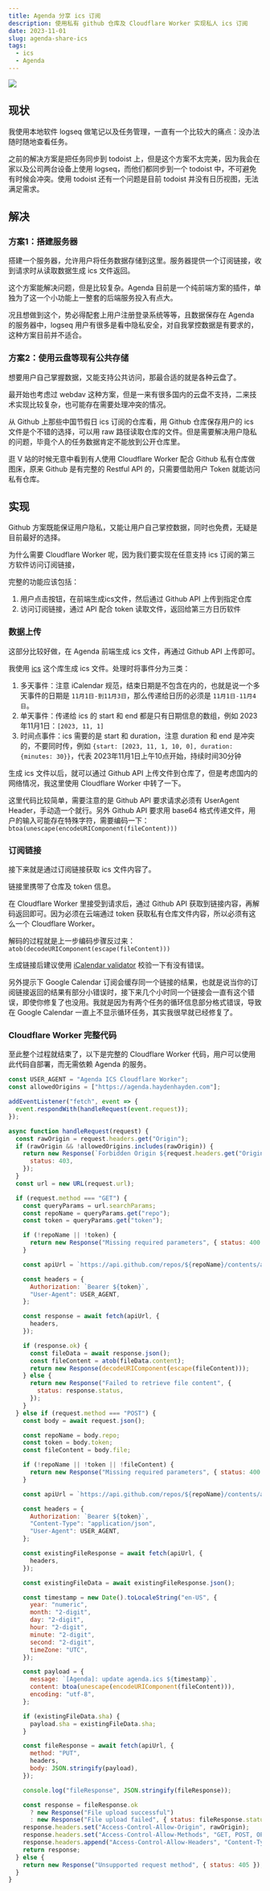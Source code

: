```yaml
---
title: Agenda 分享 ics 订阅
description: 使用私有 github 仓库及 Cloudflare Worker 实现私人 ics 订阅
date: 2023-11-01
slug: agenda-share-ics
tags:
  - ics
  - Agenda
---
```


![](https://pocket.haydenhayden.com/blog/202311011926953.png)

<!-- > [!tip]
> callout content
> 
> ddd
> www -->

<!-- 111 -->
<!-- test comment -->

<!-- > test
>
> aaa -->

## 现状

我使用本地软件 logseq 做笔记以及任务管理，一直有一个比较大的痛点：没办法随时随地查看任务。

之前的解决方案是把任务同步到 todoist 上，但是这个方案不太完美，因为我会在家以及公司两台设备上使用 logseq，而他们都同步到一个 todoist 中，不可避免有时候会冲突。使用 todoist 还有一个问题是目前 todoist 并没有日历视图，无法满足需求。

## 解决

### 方案1：搭建服务器

搭建一个服务器，允许用户将任务数据存储到这里。服务器提供一个订阅链接，收到请求时从读取数据生成 ics 文件返回。

这个方案能解决问题，但是比较复杂。Agenda 目前是一个纯前端方案的插件，单独为了这一个小功能上一整套的后端服务投入有点大。

况且想做到这个，势必得配套上用户注册登录系统等等，且数据保存在 Agenda 的服务器中，logseq 用户有很多是看中隐私安全，对自我掌控数据是有要求的，这种方案目前并不适合。

### 方案2：使用云盘等现有公共存储

想要用户自己掌握数据，又能支持公共访问，那最合适的就是各种云盘了。

最开始也考虑过 webdav 这种方案，但是一来有很多国内的云盘不支持，二来技术实现比较复杂，也可能存在需要处理冲突的情况。

从 Github 上那些中国节假日 ics 订阅的仓库看，用 Github 仓库保存用户的 ics 文件是个不错的选择，可以用 raw 路径读取仓库的文件。但是需要解决用户隐私的问题，毕竟个人的任务数据肯定不能放到公开仓库里。

逛 V 站的时候无意中看到有人使用 Cloudflare Worker 配合 Github 私有仓库做图床，原来 Github 是有完整的 Restful API 的，只需要借助用户 Token 就能访问私有仓库。

## 实现

Github 方案既能保证用户隐私，又能让用户自己掌控数据，同时也免费，无疑是目前最好的选择。

为什么需要 Cloudflare Worker 呢，因为我们要实现在任意支持 ics 订阅的第三方软件访问订阅链接，

完整的功能应该包括：

1. 用户点击按钮，在前端生成ics文件，然后通过 Github API 上传到指定仓库
2. 访问订阅链接，通过 API 配合 token 读取文件，返回给第三方日历软件

### 数据上传

这部分比较好做，在 Agenda 前端生成 ics 文件，再通过 Github API 上传即可。

我使用 [ics](https://github.com/adamgibbons/ics) 这个库生成 ics 文件。处理时将事件分为三类：

1. 多天事件：注意 iCalendar 规范，结束日期是不包含在内的，也就是说一个多天事件的日期是 `11月1日-到11月3日`，那么传递给日历的必须是 `11月1日-11月4日`。
2. 单天事件：传递给 ics 的 start 和 end 都是只有日期信息的数组，例如 2023年11月1日：`[2023, 11, 1]`
3. 时间点事件：ics 需要的是 start 和 duration，注意 duration 和 end 是冲突的，不要同时传，例如 `{start: [2023, 11, 1, 10, 0], duration: {minutes: 30}}`，代表 2023年11月1日上午10点开始，持续时间30分钟

<!-- https://icalendar.org/validator.html#results -->

生成 ics 文件以后，就可以通过 Github API 上传文件到仓库了，但是考虑国内的网络情况，我这里使用 Cloudflare Worker 中转了一下。

这里代码比较简单，需要注意的是 Github API 要求请求必须有 UserAgent Header，手动造一个就行。另外 Github API 要求用 base64 格式传递文件，用户的输入可能存在特殊字符，需要编码一下： `btoa(unescape(encodeURIComponent(fileContent)))`

### 订阅链接

接下来就是通过订阅链接获取 ics 文件内容了。

链接里携带了仓库及 token 信息。

在 Cloudflare Worker 里接受到请求后，通过 Github API 获取到链接内容，再解码返回即可。因为必须在云端通过 token 获取私有仓库文件内容，所以必须有这么一个 Cloudflare Worker。

解码的过程就是上一步编码步骤反过来：`atob(decodeURIComponent(escape(fileContent)))`

生成链接后建议使用 [iCalendar validator](https://icalendar.org/validator.html) 校验一下有没有错误。

另外提示下 Google Calendar 订阅会缓存同一个链接的结果，也就是说当你的订阅链接返回的结果有部分小错误时，接下来几个小时同一个链接会一直有这个错误，即使你修复了也没用。我就是因为有两个任务的循环信息部分格式错误，导致在 Google Calendar 一直上不显示循环任务，其实我很早就已经修复了。

### Cloudflare Worker 完整代码

至此整个过程就结束了，以下是完整的 Cloudflare Worker 代码，用户可以使用此代码自部署，而无需依赖 Agenda 的服务。

```js
const USER_AGENT = "Agenda ICS Cloudflare Worker";
const allowedOrigins = ["https://agenda.haydenhayden.com"];

addEventListener("fetch", event => {
  event.respondWith(handleRequest(event.request));
});

async function handleRequest(request) {
  const rawOrigin = request.headers.get("Origin");
  if (rawOrigin && !allowedOrigins.includes(rawOrigin)) {
    return new Response(`Forbidden Origin ${request.headers.get("Origin")}`, {
      status: 403,
    });
  }
  const url = new URL(request.url);

  if (request.method === "GET") {
    const queryParams = url.searchParams;
    const repoName = queryParams.get("repo");
    const token = queryParams.get("token");

    if (!repoName || !token) {
      return new Response("Missing required parameters", { status: 400 });
    }

    const apiUrl = `https://api.github.com/repos/${repoName}/contents/agenda.ics`;

    const headers = {
      Authorization: `Bearer ${token}`,
      "User-Agent": USER_AGENT,
    };

    const response = await fetch(apiUrl, {
      headers,
    });

    if (response.ok) {
      const fileData = await response.json();
      const fileContent = atob(fileData.content);
      return new Response(decodeURIComponent(escape(fileContent)));
    } else {
      return new Response("Failed to retrieve file content", {
        status: response.status,
      });
    }
  } else if (request.method === "POST") {
    const body = await request.json();

    const repoName = body.repo;
    const token = body.token;
    const fileContent = body.file;

    if (!repoName || !token || !fileContent) {
      return new Response("Missing required parameters", { status: 400 });
    }

    const apiUrl = `https://api.github.com/repos/${repoName}/contents/agenda.ics`;

    const headers = {
      Authorization: `Bearer ${token}`,
      "Content-Type": "application/json",
      "User-Agent": USER_AGENT,
    };

    const existingFileResponse = await fetch(apiUrl, {
      headers,
    });

    const existingFileData = await existingFileResponse.json();

    const timestamp = new Date().toLocaleString("en-US", {
      year: "numeric",
      month: "2-digit",
      day: "2-digit",
      hour: "2-digit",
      minute: "2-digit",
      second: "2-digit",
      timeZone: "UTC",
    });

    const payload = {
      message: `[Agenda]: update agenda.ics ${timestamp}`,
      content: btoa(unescape(encodeURIComponent(fileContent))),
      encoding: "utf-8",
    };

    if (existingFileData.sha) {
      payload.sha = existingFileData.sha;
    }

    const fileResponse = await fetch(apiUrl, {
      method: "PUT",
      headers,
      body: JSON.stringify(payload),
    });

    console.log("fileResponse", JSON.stringify(fileResponse));

    const response = fileResponse.ok
      ? new Response("File upload successful")
      : new Response("File upload failed", { status: fileResponse.status });
    response.headers.set("Access-Control-Allow-Origin", rawOrigin);
    response.headers.set("Access-Control-Allow-Methods", "GET, POST, OPTIONS");
    response.headers.append("Access-Control-Allow-Headers", "Content-Type");
    return response;
  } else {
    return new Response("Unsupported request method", { status: 405 });
  }
}
```
